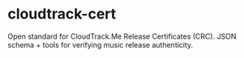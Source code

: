 # cloudtrack-cert
Open standard for CloudTrack.Me Release Certificates (CRC).   JSON schema + tools for verifying music release authenticity.
